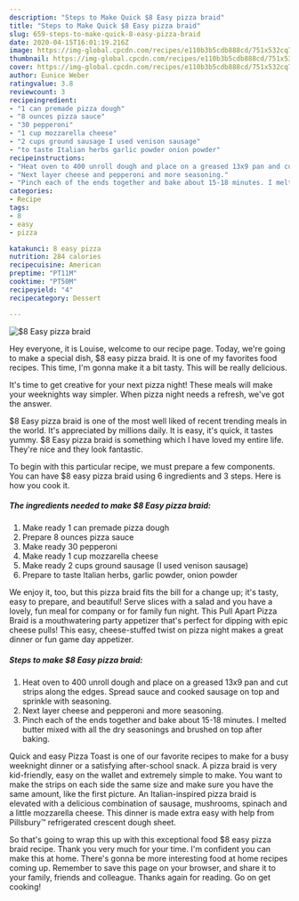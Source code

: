 ```yaml
---
description: "Steps to Make Quick $8 Easy pizza braid"
title: "Steps to Make Quick $8 Easy pizza braid"
slug: 659-steps-to-make-quick-8-easy-pizza-braid
date: 2020-04-15T16:01:19.216Z
image: https://img-global.cpcdn.com/recipes/e110b3b5cdb888cd/751x532cq70/8-easy-pizza-braid-recipe-main-photo.jpg
thumbnail: https://img-global.cpcdn.com/recipes/e110b3b5cdb888cd/751x532cq70/8-easy-pizza-braid-recipe-main-photo.jpg
cover: https://img-global.cpcdn.com/recipes/e110b3b5cdb888cd/751x532cq70/8-easy-pizza-braid-recipe-main-photo.jpg
author: Eunice Weber
ratingvalue: 3.8
reviewcount: 3
recipeingredient:
- "1 can premade pizza dough"
- "8 ounces pizza sauce"
- "30 pepperoni"
- "1 cup mozzarella cheese"
- "2 cups ground sausage I used venison sausage"
- "to taste Italian herbs garlic powder onion powder"
recipeinstructions:
- "Heat oven to 400 unroll dough and place on a greased 13x9 pan and cut strips along the edges. Spread sauce and cooked sausage on top and sprinkle with seasoning."
- "Next layer cheese and pepperoni and more seasoning."
- "Pinch each of the ends together and bake about 15-18 minutes. I melted butter mixed with all the dry seasonings and brushed on top after baking."
categories:
- Recipe
tags:
- 8
- easy
- pizza

katakunci: 8 easy pizza 
nutrition: 284 calories
recipecuisine: American
preptime: "PT11M"
cooktime: "PT50M"
recipeyield: "4"
recipecategory: Dessert

---
```



![$8 Easy pizza braid](https://img-global.cpcdn.com/recipes/e110b3b5cdb888cd/751x532cq70/8-easy-pizza-braid-recipe-main-photo.jpg)

Hey everyone, it is Louise, welcome to our recipe page. Today, we're going to make a special dish, $8 easy pizza braid. It is one of my favorites food recipes. This time, I'm gonna make it a bit tasty. This will be really delicious.

It&#39;s time to get creative for your next pizza night! These meals will make your weeknights way simpler. When pizza night needs a refresh, we&#39;ve got the answer.

$8 Easy pizza braid is one of the most well liked of recent trending meals in the world. It's appreciated by millions daily. It is easy, it's quick, it tastes yummy. $8 Easy pizza braid is something which I have loved my entire life. They're nice and they look fantastic.


To begin with this particular recipe, we must prepare a few components. You can have $8 easy pizza braid using 6 ingredients and 3 steps. Here is how you cook it.

<!--inarticleads1-->

##### The ingredients needed to make $8 Easy pizza braid:

1. Make ready 1 can premade pizza dough
1. Prepare 8 ounces pizza sauce
1. Make ready 30 pepperoni
1. Make ready 1 cup mozzarella cheese
1. Make ready 2 cups ground sausage (I used venison sausage)
1. Prepare to taste Italian herbs, garlic powder, onion powder


We enjoy it, too, but this pizza braid fits the bill for a change up; it&#39;s tasty, easy to prepare, and beautiful! Serve slices with a salad and you have a lovely, fun meal for company or for family fun night. This Pull Apart Pizza Braid is a mouthwatering party appetizer that&#39;s perfect for dipping with epic cheese pulls! This easy, cheese-stuffed twist on pizza night makes a great dinner or fun game day appetizer. 

<!--inarticleads2-->

##### Steps to make $8 Easy pizza braid:

1. Heat oven to 400 unroll dough and place on a greased 13x9 pan and cut strips along the edges. Spread sauce and cooked sausage on top and sprinkle with seasoning.
1. Next layer cheese and pepperoni and more seasoning.
1. Pinch each of the ends together and bake about 15-18 minutes. I melted butter mixed with all the dry seasonings and brushed on top after baking.


Quick and easy Pizza Toast is one of our favorite recipes to make for a busy weeknight dinner or a satisfying after-school snack. A pizza braid is very kid-friendly, easy on the wallet and extremely simple to make. You want to make the strips on each side the same size and make sure you have the same amount, like the first picture. An Italian-inspired pizza braid is elevated with a delicious combination of sausage, mushrooms, spinach and a little mozzarella cheese. This dinner is made extra easy with help from Pillsbury™ refrigerated crescent dough sheet. 

So that's going to wrap this up with this exceptional food $8 easy pizza braid recipe. Thank you very much for your time. I'm confident you can make this at home. There's gonna be more interesting food at home recipes coming up. Remember to save this page on your browser, and share it to your family, friends and colleague. Thanks again for reading. Go on get cooking!

